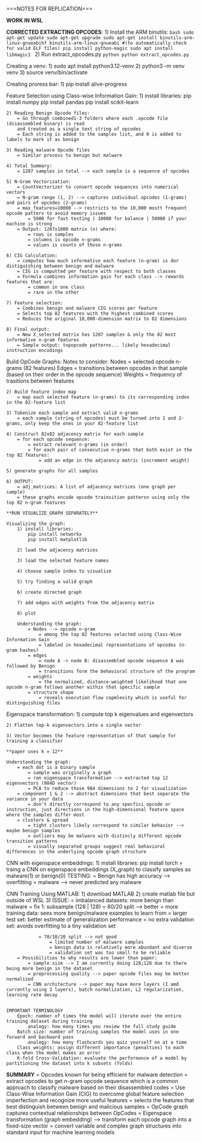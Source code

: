 ===NOTES FOR REPLICATION===

**WORK IN WSL**

**CORRECTED EXTRACTING OPCODES**:
    1) Install the ARM binutils:
        ```bash
        sudo apt-get update
        sudo apt-get upgrade
        sudo apt-get install binutils-arm-linux-gnueabihf binutils-arm-linux-gnueabi
        #(to automatically check for valid ELF files)
        pip install python-magic
        sudo apt install libmagic1
        ```
    2) Run extract_opcodes.py
        ```python
        python extract_opcodes.py
        ```


Creating a venv:
    1) sudo apt install python3.12-venv
    2) python3 -m venv venv
    3) source venv/bin/activate

Creating proress bar:
    1) pip install alive-progress

Feature Selection using Class-wise Information Gain:
    1) install libraries:
        pip install numpy
        pip install pandas
        pip install scikit-learn
   
    2) Reading Benign Opcode files:
        = Go through combined1-3 folders where each .opcode file (disassembled binary) is read
        and treated as a single text string of opcodes    
        = Each string is added to the samples list, and 0 is added to labels to mark it as benign
    
    3) Reading malware Opcode files
        = Similar process to benign but malware

    4) Total Summary:
        = 1207 samples in total --> each sample is a sequence of opcodes

    5) N-Gram Vectorization:
        = CountVectorizer to convert opcode sequences into numerical vectors
        = N-gram range (1, 2) --> captures individual opcodes (1-grams) and pairs of opcodes (2-grams)
        = max_features=10000 --> restricts to the 10,000 mostt frequent opcode patters to avoid memory issues
            = 5000 for fast testing | 10000 for balance | 50000 if your machine is strong
        = Output: 1207x1000 matrix (x) where:
            = rows is samples
            = columns is opcode n-grams
            = values is counts of those n-grams

    6) CIG Calculation:
        = computes how much informative each feature (n-gram) is dor distiguishing between benign and malware
        = CIG is computted per feature with respect to both classes
        = Formula combines information gain for each class --> rewards features that are:
            = common in one class
            = rare in the other

    7) Feature selection:
        = Combines benign and malware CIG scores per feature
        = Selects top 82 features with the highest combined scores
        = Reduces the original 10,000-dimension matrix to 82 dimensions

    8) Final output:
        = New X_selected matrix has 1207 samples & only the 82 most informative n-gram features
        = Sample output: topopcode patterns... likely hexadecimal instruction encodings

Build OpCode Graphs:
    Notes to consider:
        Nodes = selected opcode n-grams (82 features)
        Edges = transitions between opcodes in that sample (based on their order in the opcode sequence)
        Weights = frequency of trasitions between features
    
    2) Build feature index map
        = map each selected feature (n-grams) to its corresponding index in the 82-feature list
    
    3) Tokenize each sample and extract valid n-grams
        = each sample (string of opcodes) must be turned into 1 and 2-grams, only keep the ones in your 82-feature list
    
    4) Construct 82x82 adjacency matrix for each sample
        = for each opcode sequence:
            = extract relevant n-grams (in order)
            = for each pair of consecutive n-grams that both exist in the top 82 features:
                = add an edge in the adjacency matric (increment weight)
    
    5) generate graphs for all samples

    6) OUTPUT:
        = adj_matrices: A list of adjacency matrices (one graph per sample)
        = these graphs encode opcode trainsition pattersn using only the top 82 n-gram features
    
    **RUN VISUALIZE_GRAPH SEPARATELY**

    Visualizing the graph:
        1) install libraries:
            pip install networkx
            pip install matplotlib
        
        2) load the adjacency matrices

        3) load the selected feature names

        4) choose sample index to visualize

        5) try finding a valid graph

        6) create directed graph

        7) add edges with weights from the adjacency matrix

        8) plot

        Understanding the graph:
            = Nodes --> opcode n-gram 
                = among the top 82 features selected using Class-Wise Information Gain
                = labeled in hexadecimal representations of opcodes (n-gram hashes)
            = edges
                = node A -> node B: disassembled opcode sequence A was followed by Benign
                = transitions form the behavioral structure of the program
            = weights
                = the normalized, distance-weighted likelihood that one opcode n-gram follows another within that specific sample
            = structure shape 
                = reveals execution flow copmlexity which is useful for distinguishing files

    
Eigenspace transformation:
    1) compute top k eigenvalues and eigenvectors
    
    2) Flatten top-k eigenvectors into a single vector
    
    3) Vector becomes the feature representation of that sample for training a classifier

    **paper uses k = 12**

    Understanding the graph:
        = each dot is a binary sample
            = sample was originally a graph
            = ran eigenspace transformation --> extracted top 12 eigenvectors (984D vector)
            = PCA to reduce those 984 dimensions to 2 for visualization
        = component 1 & 2 --> abstract dimensions that best separate the variance in your data
            = don't directly correspond to any specfici opcode or instruction, just directions in the high-dimensional feature space where the samples differ most
        = clusters & spread
            = tight clusters likely correspond to similar behavior --> maybe benign samples
            = outliers may be malware with distincly different opcode transition patterns
            = visually separated groups suggest real behavioral differences in the underlying opcode graph structure

CNN with eigenspace embeddings:
    1) install libraries:
        pip install torch
    = traing a CNN on eigenspace embeddings (X_graph) to classify samples as malware(1) or benign(0)
    TESTING:
        = Benign has high accuracy --> overfitting
            = malware --> never predicted any malware

CNN Training Using MATLAB:
    1) download MATLAB
    2) create matlab file but outside of WSL
    3) ISSUE:
        = imbalanced datasets: more benign than malware
            = fix 1: subsample (128 | 128)
                = 80/20 split --> better
                    = more training data: sees more benign/malware examples to learn from 
                    = larger test set: better estimate of generalization performance
                    = no extra validation set: avoids overfitting to a tiny validation set

                = 70/10/20 split --> not good
                    = limited number of malware samples
                    = benign data is relatively more abundant and diverse
                    = validation set was too small to be reliable
        = Possibilities to why results are lower than paper:
            = sample size --> I am currently doing 128;128 due to there being more benign in the dataset
            = preprocessing quality --> paper opcode files may be better normalized
            = CNN architecture --> paper may have more layers (I amd currently using 3 layers), batch normalization, L2 regularization, learning rate decay


    IMPORTANT TERMINOLOGY
        Epoch: number of times the model will iterate over the entire training dataset during training
            analogy: how many times you review the full study guide
        Batch size: number of training samples the model uses in one forward and backward pass
            analogy: how many flashcards you quiz yourself on at a time
        Class weights: assign different importance (penalties) to each class when the model makes an error
        K-fold Cross-Validation: evaluate the performance of a model by partitioning the dataset into k subsets (folds)



**SUMMARY**
= Opcodes known for being efficient for malware detection
    = extract opcodes to get n-gram opcode sequence which is a common approach to classify malware based on their disassembled codes
= Use Class-Wise Information Gain (CIG) to overcome global feature selection imperfection and recognize more useful features
    = selects the features that best distinguish between benign and malicious samples
= OpCode graph captures contextual relationships between OpCodes
= Eigenspace transformation (graph embedding) --> transform each opcode graph into a fixed-size vector
    = convert variable and complex graph structures into standard input for machine learning models
